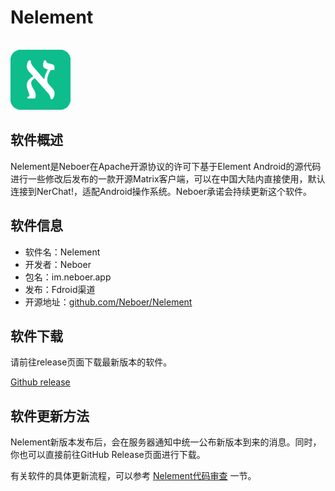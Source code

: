 # Nelement


<img src="./nelement_icon.png" style="max-height: 100px; margin-top:16px"/>

## 软件概述

Nelement是Neboer在Apache开源协议的许可下基于Element Android的源代码进行一些修改后发布的一款开源Matrix客户端，可以在中国大陆内直接使用，默认连接到NerChat!，适配Android操作系统。Neboer承诺会持续更新这个软件。

## 软件信息

- 软件名：Nelement
- 开发者：Neboer
- 包名：im.neboer.app
- 发布：Fdroid渠道
- 开源地址：[github.com/Neboer/Nelement](https://github.com/Neboer/Nelement)

## 软件下载

请前往release页面下载最新版本的软件。

[Github release](https://github.com/Neboer/Nelement/releases)

## 软件更新方法

Nelement新版本发布后，会在服务器通知中统一公布新版本到来的消息。同时，你也可以直接前往GitHub Release页面进行下载。

有关软件的具体更新流程，可以参考 [Nelement代码审查](../security/nelement_security.html#nelement%E4%BB%A3%E7%A0%81%E5%AE%A1%E6%9F%A5) 一节。